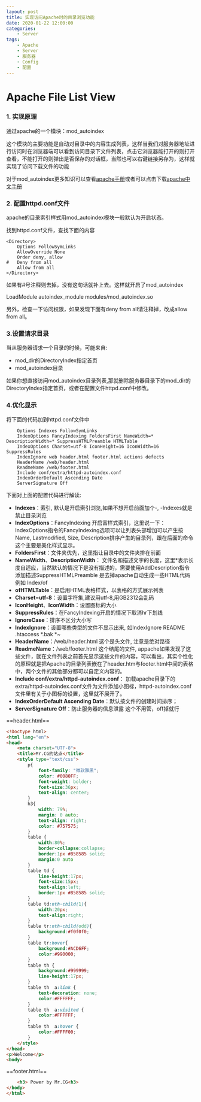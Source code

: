 ```yaml
---
layout: post
title: 实现访问Apache时的目录浏览功能
date: 2020-01-22 12:00:00
categories:
    - Server
tags:
    - Apache
    - Server
    - 服务器
    - Config
    - 配置
---
```


# Apache File List View
### 1. 实现原理 

通过apache的一个模块：mod_autoindex

这个模块的主要功能是自动对目录中的内容生成列表，这样当我们对服务器地址进行访问时在浏览器端可以看到访问目录下文件列表，点击它浏览器能打开的则打开查看，不能打开的则弹出是否保存的对话框，当然也可以右键链接另存为，这样就实现了访问下载文件的功能

对于mod_autoindex更多知识可以查看[apache手册](http://www.jinbuguo.com/apache/menu22/mod/mod_autoindex.html)或者可以点击下载[apache中文手册](http://download.csdn.net/detail/chen_gong1992/9700259)

### 2. 配置httpd.conf文件 

apache的目录索引样式用mod_autoindex模块一般默认为开启状态。

找到httpd.conf文件，查找下面的内容
```
<Directory>
    Options FollowSymLinks
    AllowOverride None
    Order deny, allow
#   Deny from all
    Allow from all
</Directory>
```
如果有#号注释则去掉，没有这句话就补上去。这样就开启了mod_autoindex

LoadModule autoindex_module modules/mod_autoindex.so

另外，检查一下访问权限，如果发现下面有deny from all请注释掉，改成allow from all。

### 3.设置请求目录 
当从服务器请求一个目录的时候，可能来自: 
- mod_dir的DirectoryIndex指定首页 
- mod_autoindex目录

如果你想直接访问mod_autoindex目录列表,那就删除服务器目录下的mod_dir的DirectoryIndex指定首页，或者在配置文件httpd.conf中修改。

### 4.优化显示 
将下面的代码加到httpd.conf文件中

```
    Options Indexes FollowSymLinks
    IndexOptions FancyIndexing FoldersFirst NameWidth=* DescriptionWidth=* SuppressHTMLPreamble HTMLTable
    IndexOptions Charset=utf-8 IconHeight=16 IconWidth=16 SuppressRules
    IndexIgnore web header.html footer.html actions defects
    HeaderName /web/header.html
    ReadmeName /web/footer.html
    Include conf/extra/httpd-autoindex.conf
    IndexOrderDefault Ascending Date
    ServerSignature Off
```

下面对上面的配置代码进行解读:

- **Indexes**：索引, 默认是开启索引浏览,如果不想开启前面加个-, -Indexes就是禁止目录浏览
- **IndexOptions**：FancyIndexing 开启富样式索引，这里说一下：IndexOptions指令的FancyIndexing选项可以让列表头部增加可以产生按Name, Lastmodified, Size, Description排序产生的目录列，跟在后面的命令这个主要是美化样式显示。
- **FoldersFirst**：文件夹优先，这里指让目录中的文件夹排在前面
- **NameWidth**、**DescriptionWidth**： 文件名和描述文字的长度，这里*表示长度自适应，当然默认的情况下是没有描述的，需要使用AddDescription指令添加描述SuppressHTMLPreamble 是去掉apache自动生成一些HTML代码 例如 Index/of
- **ofHTMLTable**：是启用HTML表格样式，以表格的方式展示列表 
- **Charset=utf-8**：设置字符集,建议用utf-8,用GB2312会乱码 
- **IconHeight**、**IconWidth**：设置图标的大小 
- **SuppressRules**：在FancyIndexing开启的情况下取消hr下划线 
- **IgnoreCase**：排序不区分大小写 
- **IndexIgnore**：设置哪些类型的文件不显示出来, 如IndexIgnore README .htaccess *.bak *~ 
- **HeaderName**：/web/header.html 这个是头文件, 注意是绝对路径 
- **ReadmeName**：/web/footer.html 这个结尾的文件, appache如果发现了这些文件，就在文件列表之前首先显示这些文件的内容，可以看出，其实个性化的原理就是把Apache的目录列表嵌在了header.htm与footer.html中间的表格中，两个文件的其他部分都可以自定义内容的。
- **Include conf/extra/httpd-autoindex.conf**： 加载apache目录下的extra/httpd-autoindex.conf文件为文件添加小图标，httpd-autoindex.conf文件里有关于小图标的设置，这里就不展开了。
- **IndexOrderDefault Ascending Date**：默认按文件的创建时间排序； 
- **ServerSignature Off**：防止服务器的信息泄露 这个不用管，off掉就行 

==header.html==

```HTML
<!Doctype html>
<html lang="en">
<head>
    <meta charset="UTF-8">
    <title>Mr.CG的站点</title>
    <style type="text/css">
        p{
            font-family: "微软雅黑";
            color: #0080FF;
            font-weight: bolder;
            font-size:36px;
            text-align: center;
        }
        h3{
            width: 79%;
            margin: 0 auto;
            text-align: right;
            color: #757575;
        }
        table {
            width:80%;
            border-collapse:collapse;
            border:1px #858585 solid;
            margin:0 auto
        }
        table td { 
            line-height:17px;
            font-size:15px;
            text-align:left;
            border:1px #858585 solid;
        }
        table td:nth-child(1){ 
            width:20px;
            text-align:right;
        }
        table tr:nth-child(odd){ 
            background:#f0f0f0;
        }
        table tr:hover{
            background:#ACD6FF;
            color:#990000;
        }
        table th {
            background:#999999;
            line-height:17px;
        }
        table th  a:link {
            text-decoration: none; 
            color:#FFFFFF;
        }
        table th  a:visited {
            color:#FFFFFF;
        }
        table th  a:hover {
            color:#FFFF00;
        }
    </style>
</head>
<p>Welcome</p>
<body>
```
==footer.html==

```HTML
    <h3> Power by Mr.CG<h3>
</body>
</html>
```

